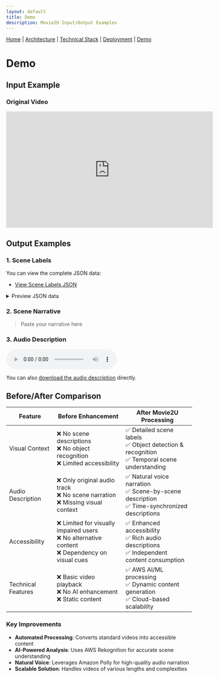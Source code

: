 ```yaml
---
layout: default
title: Demo
description: Movie2U Input/Output Examples
---
```


[Home](./README.md) | 
[Architecture](./architecture.md) | 
[Technical Stack](./technical-stack.md) | 
[Deployment](./deployment.md) | 
[Demo](./demo.md)

# Demo

## Input Example
### Original Video
<iframe width="560" height="315" src="https://www.youtube.com/embed/o-WKik4qp3U" frameborder="0" allow="accelerometer; autoplay; clipboard-write; encrypted-media; gyroscope; picture-in-picture" allowfullscreen></iframe>

## Output Examples

### 1. Scene Labels
You can view the complete JSON data:
- [View Scene Labels JSON](./data/scene-labels.json)

<details>
<summary>Preview JSON data</summary>
{% include_relative data/scene-labels.json %}
</details>

### 2. Scene Narrative
> Paste your narrative here

### 3. Audio Description
<audio controls>
  <source src="./data/finalPolly.mp3" type="audio/mpeg">
  Your browser does not support the audio element.
</audio>

You can also [download the audio description](./data/finalPolly.mp3) directly.

## Before/After Comparison

| Feature | Before Enhancement | After Movie2U Processing |
|---------|-------------------|------------------------|
| Visual Context | ❌ No scene descriptions<br>❌ No object recognition<br>❌ Limited accessibility | ✅ Detailed scene labels<br>✅ Object detection & recognition<br>✅ Temporal scene understanding |
| Audio Description | ❌ Only original audio track<br>❌ No scene narration<br>❌ Missing visual context | ✅ Natural voice narration<br>✅ Scene-by-scene description<br>✅ Time-synchronized descriptions |
| Accessibility | ❌ Limited for visually impaired users<br>❌ No alternative content<br>❌ Dependency on visual cues | ✅ Enhanced accessibility<br>✅ Rich audio descriptions<br>✅ Independent content consumption |
| Technical Features | ❌ Basic video playback<br>❌ No AI enhancement<br>❌ Static content | ✅ AWS AI/ML processing<br>✅ Dynamic content generation<br>✅ Cloud-based scalability |

### Key Improvements
- **Automated Processing**: Converts standard videos into accessible content
- **AI-Powered Analysis**: Uses AWS Rekognition for accurate scene understanding
- **Natural Voice**: Leverages Amazon Polly for high-quality audio narration
- **Scalable Solution**: Handles videos of various lengths and complexities